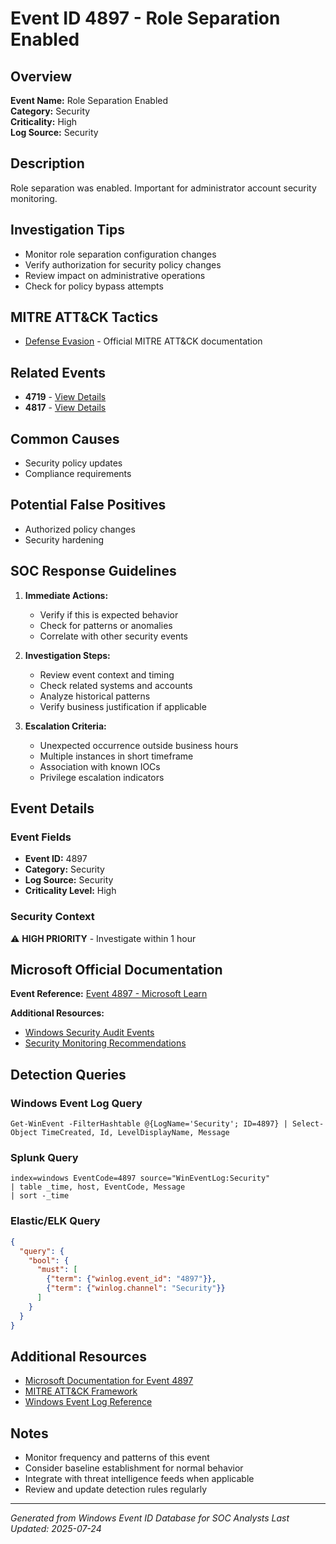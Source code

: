# Event ID 4897 - Role Separation Enabled

## Overview
**Event Name:** Role Separation Enabled  
**Category:** Security  
**Criticality:** High  
**Log Source:** Security  

## Description
Role separation was enabled. Important for administrator account security monitoring.

## Investigation Tips
- Monitor role separation configuration changes
- Verify authorization for security policy changes
- Review impact on administrative operations
- Check for policy bypass attempts

## MITRE ATT&CK Tactics
- [Defense Evasion](https://attack.mitre.org/tactics/TA0005/) - Official MITRE ATT&CK documentation

## Related Events
- **4719** - [View Details](4719.md)
- **4817** - [View Details](4817.md)

## Common Causes
- Security policy updates
- Compliance requirements

## Potential False Positives
- Authorized policy changes
- Security hardening

## SOC Response Guidelines
1. **Immediate Actions:**
   - Verify if this is expected behavior
   - Check for patterns or anomalies
   - Correlate with other security events

2. **Investigation Steps:**
   - Review event context and timing
   - Check related systems and accounts
   - Analyze historical patterns
   - Verify business justification if applicable

3. **Escalation Criteria:**
   - Unexpected occurrence outside business hours
   - Multiple instances in short timeframe
   - Association with known IOCs
   - Privilege escalation indicators

## Event Details

### Event Fields
- **Event ID:** 4897
- **Category:** Security
- **Log Source:** Security
- **Criticality Level:** High

### Security Context
⚠️ **HIGH PRIORITY** - Investigate within 1 hour

## Microsoft Official Documentation
**Event Reference:** [Event 4897 - Microsoft Learn](https://learn.microsoft.com/en-us/previous-versions/windows/it-pro/windows-10/security/threat-protection/auditing/event-4897)

**Additional Resources:**
- [Windows Security Audit Events](https://learn.microsoft.com/en-us/windows/security/threat-protection/auditing/audit-events)
- [Security Monitoring Recommendations](https://learn.microsoft.com/en-us/windows-server/identity/ad-ds/plan/appendix-l--events-to-monitor)

## Detection Queries

### Windows Event Log Query
```
Get-WinEvent -FilterHashtable @{LogName='Security'; ID=4897} | Select-Object TimeCreated, Id, LevelDisplayName, Message
```

### Splunk Query
```spl
index=windows EventCode=4897 source="WinEventLog:Security"
| table _time, host, EventCode, Message
| sort -_time
```

### Elastic/ELK Query
```json
{
  "query": {
    "bool": {
      "must": [
        {"term": {"winlog.event_id": "4897"}},
        {"term": {"winlog.channel": "Security"}}
      ]
    }
  }
}
```

## Additional Resources
- [Microsoft Documentation for Event 4897](https://docs.microsoft.com/en-us/windows/security/threat-protection/auditing/event-4897)
- [MITRE ATT&CK Framework](https://attack.mitre.org/)
- [Windows Event Log Reference](https://docs.microsoft.com/en-us/windows/win32/eventlog/event-logging)

## Notes
- Monitor frequency and patterns of this event
- Consider baseline establishment for normal behavior
- Integrate with threat intelligence feeds when applicable
- Review and update detection rules regularly

---
*Generated from Windows Event ID Database for SOC Analysts*
*Last Updated: 2025-07-24*